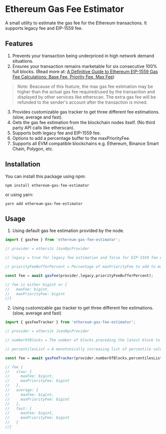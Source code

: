 # Ethereum Gas Fee Estimator

A small utility to estimate the gas fee for the Ethereum transactions. It supports legacy fee and EIP-1559 fee.

## Features
1. Prevents your transaction being underpriced in high network demand situations.
2. Ensures your transaction remains marketable for six consecutive 100% full blocks. (Read more at: [A Definitive Guide to Ethereum EIP-1559 Gas Fee Calculations: Base Fee, Priority Fee, Max Fee](https://www.blocknative.com/blog/eip-1559-fees))
 > Note: Beacause of this feature, the max gas fee estimation may be higher than the actual gas fee required/used by the transaction and displayed by other services like etherscan. The extra gas fee will be refunded to the sender's account after the transaction is mined.
3. Provides customizable gas tracker to get three different fee estimations. (slow, average and fast).
4. Gets the gas fee estimation from the blockchain nodes itself. (No third party API calls like etherscan).
5. Supports both legacy fee and EIP-1559 fee.
6. Options to add a percentage buffer to the maxPriorityFee.
7. Supports all EVM compatible blockchains e.g. Ethereum, Binance Smart Chain, Polygon, etc.

## Installation

You can install this package using npm:

`npm install ethereum-gas-fee-estimator`

or using yarn:

`yarn add ethereum-gas-fee-estimator`

## Usage

1. Using default gas fee estimation provided by the node.

```js
import { gasFee } from 'ethereum-gas-fee-estimator';

// provider = ethersJs JsonRpcProvider

// legacy = true for legacy fee estimation and false for EIP-1559 fee estimation. (Default is false)

// priorityFeeBufferPercent = Percentage of maxPriorityFee to add to maxPriorityFee as a buffer. Should be between 0 and 1. (Default is 0)

const fee = await gasFee(provider,legacy,priorityFeeBufferPercent);

// fee is either bigint or {
//   maxFee: bigint,
//   maxPriorityFee: bigint
//}
```

2. Using customizable gas tracker to get three different fee estimations. (slow, average and fast)

```js
import { gasFeeTracker } from 'ethereum-gas-fee-estimator';

// provider = ethersJs JsonRpcProvider

// numberOfBlocks = The number of blocks preceding the latest block to use in the calculation. (Default 10)

// percentilesList = A monotonically increasing list of percentile values to sample from each block's effective priority fees per gas in ascending order. Must have 3 elements and each element must be between 1 and 99. (Default is [25, 50, 75])

const fee = await gasFeeTracker(provider,numberOfBlocks,percentilesList);

// fee {
//   slow: {
//     maxFee: bigint,
//     maxPriorityFee: bigint
//   },
//   average: {
//     maxFee: bigint,
//     maxPriorityFee: bigint
//   },
//   fast: {
//     maxFee: bigint,
//     maxPriorityFee: bigint
//   }
//}
```